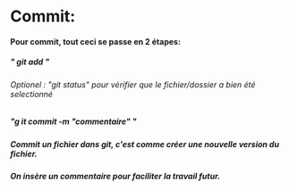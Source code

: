 # Commit: 

#### Pour commit, tout ceci se passe en 2 étapes:
##### " git add <nomdufichier> "
###### Optionel : "git status" pour vérifier que le fichier/dossier a bien été selectionné
##### "g it commit -m "commentaire" " 

##### Commit un fichier dans git, c'est comme créer une nouvelle version du fichier. 
##### On insère un commentaire pour faciliter la travail futur.